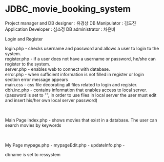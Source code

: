 # JDBC_movie_booking_system

Project manager and DB designer : 유경상
DB Manipulator : 김도진
Application Developer : 심소정
DB administrator : 차은비


Login and Register

login.php - checks username and password and allows a user to login to the system.<br>
register.php - if a user does not have a username or password, he/she can register to the system.<br>
server.php - enables web to connect with database. <br>
error.php - when sufficient information is not filled in register or login section error message appears<br>
main.css - css file decorating all files related to login and register.<br>
dbh.inc.php - contains information that enables access to local server. (password is set to "", in order to use files in local server the user must edit and insert his/her own local server password)<br><br><br>

Main Page
index.php - shows movies that exist in a database. The user can search movies by keywords<br><br><br>

My Page
mypage.php - 
mypageEdit.php - 
updateInfo.php - 


dbname is set to ressystem
